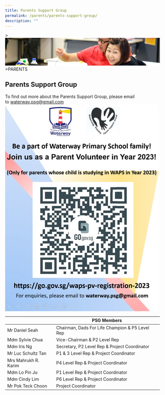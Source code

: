 ```yaml
---
title: Parents Support Group
permalink: /parents/parents-support-group/
description: ""
---
```

&gt;![](/images/Parents/parent.jpg)
&gt;PARENTS

## Parents Support Group


To find out more about the Parents Support Group, please email to&nbsp;[waterway.psg@gmail.com](mailto:waterway.psg@gmail.com)
![](/images/Parents/PSG_2023.jpg)
<table>
<thead>
  <tr>
    <th></th>
    <th>PSG Members</th>
  </tr>
</thead>
<tbody>
  <tr>
    <td>Mr Daniel Seah</td>
    <td>Chairman, Dads For Life Champion &amp; P5 Level Rep</td>
  </tr>
  <tr>
    <td>Mdm Sylvie Chua</td>
    <td>Vice-Chairman &amp; P2 Level Rep</td>
  </tr>
  <tr>
    <td>Mdm Iris Ng</td>
    <td>Secretary, P2 Level Rep &amp; Project Coordinator</td>
  </tr>
  <tr>
    <td>Mr Luc Schultz Tan</td>
    <td> P1 &amp; 3 Level Rep &amp; Project Coordinator</td>
  </tr>
  <tr>
    <td>Mrs Mahrukh R. Karim</td>
    <td> P4 Level Rep &amp; Project Coordinator</td>
  </tr>
  <tr>
    <td>Mdm Lo Pin Ju</td>
    <td> P1 Level Rep &amp; Project Coordinator</td>
  </tr>
  <tr>
    <td>Mdm Cindy Lim</td>
    <td> P6 Level Rep &amp; Project Coordinator</td>
  </tr>
  <tr>
    <td>Mr Pok Teck Choon</td>
    <td>Project Coordinator</td>
  </tr>
</tbody>
</table>